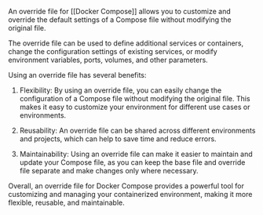 An override file for [[Docker Compose]] allows you to customize and override the default settings of a Compose file without modifying the original file.

The override file can be used to define additional services or containers, change the configuration settings of existing services, or modify environment variables, ports, volumes, and other parameters.

Using an override file has several benefits:

1.  Flexibility: By using an override file, you can easily change the configuration of a Compose file without modifying the original file. This makes it easy to customize your environment for different use cases or environments.

2.  Reusability: An override file can be shared across different environments and projects, which can help to save time and reduce errors.

3.  Maintainability: Using an override file can make it easier to maintain and update your Compose file, as you can keep the base file and override file separate and make changes only where necessary.

Overall, an override file for Docker Compose provides a powerful tool for customizing and managing your containerized environment, making it more flexible, reusable, and maintainable.